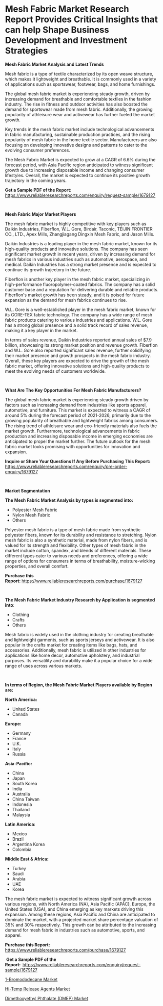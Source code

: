 <p><h1>Mesh Fabric Market Research Report Provides Critical Insights that can help Shape Business Development and Investment Strategies</h1></p><p><strong>Mesh Fabric Market Analysis and Latest Trends</strong></p>
<p><p>Mesh fabric is a type of textile characterized by its open weave structure, which makes it lightweight and breathable. It is commonly used in a variety of applications such as sportswear, footwear, bags, and home furnishings.</p><p>The global mesh fabric market is experiencing steady growth, driven by increasing demand for breathable and comfortable textiles in the fashion industry. The rise in fitness and outdoor activities has also boosted the demand for sportswear made from mesh fabric. Additionally, the growing popularity of athleisure wear and activewear has further fueled the market growth.</p><p>Key trends in the mesh fabric market include technological advancements in fabric manufacturing, sustainable production practices, and the rising popularity of mesh fabric in the home textile sector. Manufacturers are also focusing on developing innovative designs and patterns to cater to the evolving consumer preferences.</p><p>The Mesh Fabric Market is expected to grow at a CAGR of 6.6% during the forecast period, with Asia Pacific region anticipated to witness significant growth due to increasing disposable income and changing consumer lifestyles. Overall, the market is expected to continue its positive growth trajectory in the coming years.</p></p>
<p><strong>Get a Sample PDF of the Report:&nbsp;</strong> <a href="https://www.reliableresearchreports.com/enquiry/request-sample/1679127">https://www.reliableresearchreports.com/enquiry/request-sample/1679127</a></p>
<p>&nbsp;</p>
<p><strong>Mesh Fabric Major Market Players</strong></p>
<p><p>The mesh fabric market is highly competitive with key players such as Daikin Industries, Fiberflon, W.L. Gore, Birdair, Taconic, TEIJIN FRONTIER CO., LTD., Apex Mills, Zhangjiagang Dingxin Mesh Fabric, and Jason Mills. </p><p>Daikin Industries is a leading player in the mesh fabric market, known for its high-quality products and innovative solutions. The company has seen significant market growth in recent years, driven by increasing demand for mesh fabrics in various industries such as automotive, aerospace, and medical. Daikin Industries has a strong market presence and is expected to continue its growth trajectory in the future.</p><p>Fiberflon is another key player in the mesh fabric market, specializing in high-performance fluoropolymer-coated fabrics. The company has a solid customer base and a reputation for delivering durable and reliable products. Fiberflon's market growth has been steady, and it is poised for future expansion as the demand for mesh fabrics continues to rise.</p><p>W.L. Gore is a well-established player in the mesh fabric market, known for its GORE-TEX fabric technology. The company has a wide range of mesh fabric products catering to various industries and applications. W.L. Gore has a strong global presence and a solid track record of sales revenue, making it a key player in the market.</p><p>In terms of sales revenue, Daikin Industries reported annual sales of $7.9 billion, showcasing its strong market position and revenue growth. Fiberflon and W.L. Gore also reported significant sales revenue, further solidifying their market presence and growth prospects in the mesh fabric industry. Overall, these key players are expected to drive the growth of the mesh fabric market, offering innovative solutions and high-quality products to meet the evolving needs of customers worldwide.</p></p>
<p>&nbsp;</p>
<p><strong>What Are The Key Opportunities For Mesh Fabric Manufacturers?</strong></p>
<p><p>The global mesh fabric market is experiencing steady growth driven by factors such as increasing demand from industries like sports apparel, automotive, and furniture. This market is expected to witness a CAGR of around 5% during the forecast period of 2021-2026, primarily due to the growing popularity of breathable and lightweight fabrics among consumers. The rising trend of athleisure wear and eco-friendly materials also fuels the market growth. Furthermore, technological advancements in fabric production and increasing disposable income in emerging economies are anticipated to propel the market further. The future outlook for the mesh fabric market looks promising with opportunities for innovation and expansion.</p></p>
<p><strong>Inquire or Share Your Questions If Any Before Purchasing This Report:</strong> <a href="https://www.reliableresearchreports.com/enquiry/pre-order-enquiry/1679127">https://www.reliableresearchreports.com/enquiry/pre-order-enquiry/1679127</a></p>
<p>&nbsp;</p>
<p><strong>Market Segmentation</strong></p>
<p><strong>The Mesh Fabric Market Analysis by types is segmented into:</strong></p>
<p><ul><li>Polyester Mesh Fabric</li><li>Nylon Mesh Fabric</li><li>Others</li></ul></p>
<p><p>Polyester mesh fabric is a type of mesh fabric made from synthetic polyester fibers, known for its durability and resistance to stretching. Nylon mesh fabric is also a synthetic material, made from nylon fibers, and is valued for its strength and flexibility. Other types of mesh fabric in the market include cotton, spandex, and blends of different materials. These different types cater to various needs and preferences, offering a wide range of options for consumers in terms of breathability, moisture-wicking properties, and overall comfort.</p></p>
<p><strong>Purchase this Report:&nbsp;</strong><a href="https://www.reliableresearchreports.com/purchase/1679127">https://www.reliableresearchreports.com/purchase/1679127</a></p>
<p>&nbsp;</p>
<p><strong>The Mesh Fabric Market Industry Research by Application is segmented into:</strong></p>
<p><ul><li>Clothing</li><li>Crafts</li><li>Others</li></ul></p>
<p><p>Mesh fabric is widely used in the clothing industry for creating breathable and lightweight garments, such as sports jerseys and activewear. It is also popular in the crafts market for creating items like bags, hats, and accessories. Additionally, mesh fabric is utilized in other industries for applications like home decor, automotive upholstery, and industrial purposes. Its versatility and durability make it a popular choice for a wide range of uses across various markets.</p></p>
<p>&nbsp;</p>
<p><strong>In terms of Region, the Mesh Fabric Market Players available by Region are:</strong></p>
<p>
    <p> <strong> North America: </strong>
        <ul>
            <li>United States</li>
            <li>Canada</li>
        </ul>
        </p> 
    <p> <strong> Europe: </strong>
        <ul>
            <li>Germany</li>
            <li>France</li>
            <li>U.K.</li>
            <li>Italy</li>
            <li>Russia</li>
        </ul>
        </p> 
    <p> <strong> Asia-Pacific: </strong>
        <ul>
            <li>China</li>
            <li>Japan</li>
            <li>South Korea</li>
            <li>India</li>
            <li>Australia</li>
            <li>China Taiwan</li>
            <li>Indonesia</li>
            <li>Thailand</li>
            <li>Malaysia</li>
        </ul>
        </p> 
    <p> <strong> Latin America: </strong>
        <ul>
            <li>Mexico</li>
            <li>Brazil</li>
            <li>Argentina Korea</li>
            <li>Colombia</li>
        </ul>
        </p> 
    <p> <strong> Middle East & Africa: </strong>
        <ul>
            <li>Turkey</li>
            <li>Saudi</li>
            <li>Arabia</li>
            <li>UAE</li>
            <li>Korea</li>
        </ul>
    </p>
    </p>
<p><p>The mesh fabric market is expected to witness significant growth across various regions, with North America (NA), Asia Pacific (APAC), Europe, the United States (USA), and China emerging as key markets driving this expansion. Among these regions, Asia Pacific and China are anticipated to dominate the market, with a projected market share percentage valuation of 35% and 30% respectively. This growth can be attributed to the increasing demand for mesh fabric in industries such as automotive, sports, and apparel.</p></p>
<p><strong>Purchase this Report: </strong><a href="https://www.reliableresearchreports.com/purchase/1679127">https://www.reliableresearchreports.com/purchase/1679127</a></p>
<p>&nbsp;<strong>Get a Sample PDF of the Report:&nbsp;&nbsp;</strong><a href="https://www.reliableresearchreports.com/enquiry/request-sample/1679127">https://www.reliableresearchreports.com/enquiry/request-sample/1679127</a></p>
<p><strong></strong></p>
<p><p><a href="https://view.publitas.com/reportprime-1/1-bromododecane-market-size-market-trends-and-growth-outlook-forecasted-for-period-from-2023-to-2030/">1-Bromododecane Market</a></p><p><a href="https://view.publitas.com/reportprime-1/hi-temp-release-agents-market-provides-a-comprehensive-analysis-including-a-macro-overview-of-the-market-as-well-as-micro-details-such-as-market-size-and-competitive-landscape/">Hi-Temp Release Agents Market</a></p><p><a href="https://view.publitas.com/reportprime-1/dimethoxyethyl-phthalate-dmep-market-size-and-examines-its-market-scope-with-a-primary-focus-on-growth-opportunities-and-forecasted-trends-spanning-from-2023-to-2030/">Dimethoxyethyl Phthalate (DMEP) Market</a></p></p>